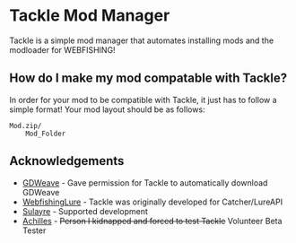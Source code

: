 # Tackle Mod Manager
Tackle is a simple mod manager that automates installing mods and the modloader for WEBFISHING!



## How do I make my mod compatable with Tackle?
In order for your mod to be compatible with Tackle, it just has to follow a simple format! Your mod layout should be as follows:
```
Mod.zip/
    Mod_Folder
```
## Acknowledgements

 - [GDWeave](https://github.com/NotNite/GDWeave) - Gave permission for Tackle to automatically download GDWeave
 - [WebfishingLure](https://github.com/Sulayre/WebfishingLure) - Tackle was originally developed for Catcher/LureAPI
 - [Sulayre](https://github.com/Sulayre) - Supported development
 - [Achilles](https://steamcommunity.com/id/TheNewAchilles/) - ~~Person I kidnapped and forced to test Tackle~~ Volunteer Beta Tester

